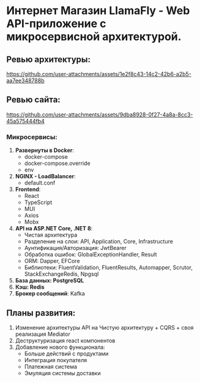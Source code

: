 # Интернет Магазин LlamaFly - Web API-приложение с микросервисной архитектурой.

## Ревью архитектуры:
https://github.com/user-attachments/assets/1e2f8c43-14c2-42b6-a2b5-aa7ee348788b

## Ревью сайта:
https://github.com/user-attachments/assets/9dba8928-0f27-4a8a-8cc3-45a575444fb4

### Микросервисы:
1. **Развернуты в Docker**:
   - docker-compose
   - docker-compose.override
   - env
2. **NGINX - LoadBalancer**:
   - default.conf
3. **Frontend**:
   - React
   - TypeScript
   - MUI
   - Axios
   - Mobx
3. **API на ASP.NET Core, .NET 8**:
   - Чистая архитектура
   - Разделение на слои: API, Application, Core, Infrastructure
   - Аунтификация/Авторизация: JwtBearer
   - Обработка ошибок: GlobalExceptionHandler, Result
   - ORM: Dapper, EFCore
   - Библиотеки: FluentValidation, FluentResults, Automapper, Scrutor, StackExchangeRedis, Npgsql
4. **База данных: PostgreSQL**
5. **Кэш: Redis**
6. **Брокер сообщений**: Kafka

## Планы развития:
1. Изменение архитектуры API на Чистую архитектуру + CQRS + своя реализация Mediator
2. Деструктуризация react компонентов
3. Добавление нового функционала:
   - Больше действий с продуктами
   - Интеграция покупателя
   - Платежная система
   - Эмуляция системы доставки

